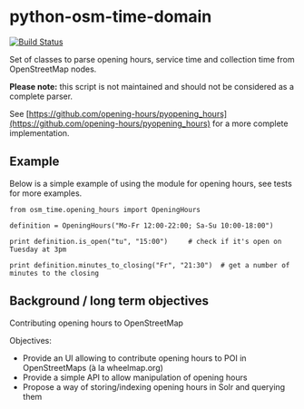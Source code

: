 # python-osm-time-domain

[![Build Status](https://secure.travis-ci.org/martinfilliau/osm-opening-hours.png?branch=master)](http://travis-ci.org/martinfilliau/osm-opening-hours)

Set of classes to parse opening hours, service time and collection time from OpenStreetMap nodes.

**Please note:** this script is not maintained and should not be considered as a complete parser.

See [https://github.com/opening-hours/pyopening_hours](https://github.com/opening-hours/pyopening_hours)
for a more complete implementation.

## Example

Below is a simple example of using the module for opening hours, see tests for more examples.

    from osm_time.opening_hours import OpeningHours

    definition = OpeningHours("Mo-Fr 12:00-22:00; Sa-Su 10:00-18:00")
    
    print definition.is_open("tu", "15:00")     # check if it's open on Tuesday at 3pm

    print definition.minutes_to_closing("Fr", "21:30")  # get a number of minutes to the closing

## Background / long term objectives

Contributing opening hours to OpenStreetMap

Objectives:

 * Provide an UI allowing to contribute opening hours to POI in OpenStreetMaps (à la wheelmap.org)
 * Provide a simple API to allow manipulation of opening hours
 * Propose a way of storing/indexing opening hours in Solr and querying them
